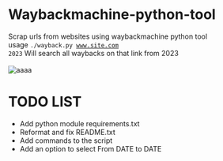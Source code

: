 # Waybackmachine-python-tool
Scrap urls from websites using waybackmachine python tool<br>
usage <code>./wayback.py www.site.com 2023</code> Will search all waybacks on that link from 2023<br><br>
![aaaa](https://github.com/thegrreat1/Waybackmachine-python-tool/assets/63957530/691ffda9-7643-4087-9573-0738a411ffc9)


# TODO LIST
- Add python module requirements.txt
- Reformat and fix README.txt
- Add commands to the script
- Add an option to select From DATE to DATE
